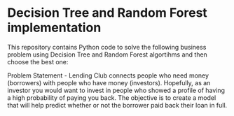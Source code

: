 # Decision Tree and Random Forest implementation

This repository contains Python code to solve the following business problem using Decision Tree and Random Forest algortihms and then choose the best one:

Problem Statement -
Lending Club connects people who need money (borrowers) with people who have money (investors). Hopefully, as an investor you would want to invest in people who showed a profile of having a high probability of paying you back. The objective is to create a model that will help predict whether or not the borrower paid back their loan in full.
